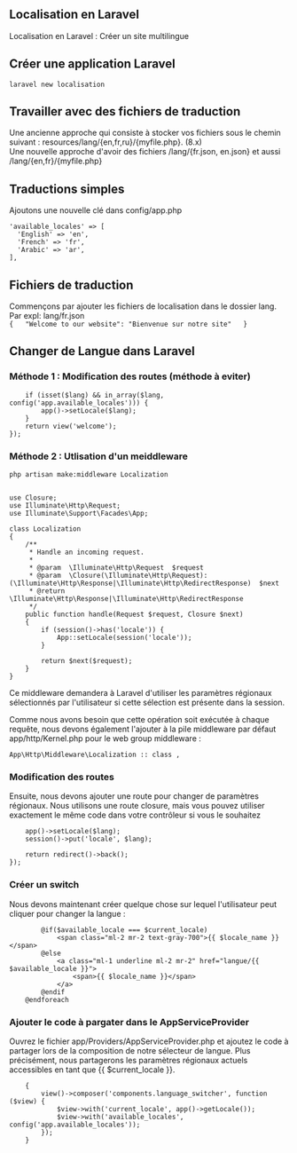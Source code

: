 ## Localisation en Laravel
Localisation en Laravel : Créer un site multilingue  
  
## Créer une application Laravel
`laravel new localisation  `
  
## Travailler avec des fichiers de traduction
Une ancienne approche qui consiste à stocker vos fichiers sous le chemin suivant : resources/lang/{en,fr,ru}/{myfile.php}. (8.x)  
Une nouvelle approche d'avoir des fichiers /lang/{fr.json, en.json} et aussi /lang/{en,fr}/{myfile.php}  
  
## Traductions simples
Ajoutons une nouvelle clé dans config/app.php  
```
'available_locales' => [  
  'English' => 'en',  
  'French' => 'fr',  
  'Arabic' => 'ar',  
],
```  
## Fichiers de traduction
Commençons par ajouter les fichiers de localisation dans le dossier lang.  
Par expl: lang/fr.json  
`{  
  "Welcome to our website": "Bienvenue sur notre site"  
}`  
  
## Changer de Langue dans Laravel
  
### Méthode 1 : Modification des routes (méthode à eviter)
```Route::get('/{lang?}', function ($lang = null) {
    if (isset($lang) && in_array($lang, config('app.available_locales'))) {
        app()->setLocale($lang);
    }
    return view('welcome');
});
```    
### Méthode 2 : Utlisation d'un meiddleware
`php artisan make:middleware Localization  `
  
```namespace App\Http\Middleware;  
  
use Closure;  
use Illuminate\Http\Request;  
use Illuminate\Support\Facades\App;  
  
class Localization  
{  
    /**   
     * Handle an incoming request.  
     *  
     * @param  \Illuminate\Http\Request  $request  
     * @param  \Closure(\Illuminate\Http\Request): (\Illuminate\Http\Response|\Illuminate\Http\RedirectResponse)  $next  
     * @return \Illuminate\Http\Response|\Illuminate\Http\RedirectResponse  
     */  
    public function handle(Request $request, Closure $next)  
    {  
        if (session()->has('locale')) {  
            App::setLocale(session('locale'));  
        }  
  
        return $next($request);  
    }  
}
```
Ce middleware demandera à Laravel d'utiliser les paramètres régionaux sélectionnés par l'utilisateur si cette sélection est présente dans la session.  
  
Comme nous avons besoin que cette opération soit exécutée à chaque requête, nous devons également l'ajouter à la pile middleware par défaut app/http/Kernel.php pour le web group middleware :  
  
`App\Http\Middleware\Localization :: class ,  `
  
### Modification des routes  
Ensuite, nous devons ajouter une route pour changer de paramètres régionaux. Nous utilisons une route closure, mais vous pouvez utiliser exactement le même code dans votre   contrôleur si vous le souhaitez  
  
```Route::get('langue/{lang}', function ($lang) {  
    app()->setLocale($lang);  
    session()->put('locale', $lang);  
  
    return redirect()->back();  
}); 
```  
### Créer un switch
Nous devons maintenant créer quelque chose sur lequel l'utilisateur peut cliquer pour changer la langue :  
  
```@foreach($available_locales as $locale_name => $available_locale)  
        @if($available_locale === $current_locale)  
            <span class="ml-2 mr-2 text-gray-700">{{ $locale_name }}</span>  
        @else  
            <a class="ml-1 underline ml-2 mr-2" href="langue/{{ $available_locale }}">  
                <span>{{ $locale_name }}</span>  
            </a>  
        @endif  
    @endforeach 
```
### Ajouter le code à pargater dans le AppServiceProvider 
Ouvrez le fichier app/Providers/AppServiceProvider.php et ajoutez le code à partager lors de la composition de notre sélecteur de langue. Plus précisément, nous partagerons les paramètres régionaux actuels accessibles en tant que {{ $current_locale }}.  

```public function boot()  
    {  
        view()->composer('components.language_switcher', function ($view) {  
            $view->with('current_locale', app()->getLocale());  
            $view->with('available_locales', config('app.available_locales'));  
        });  
    }
```
